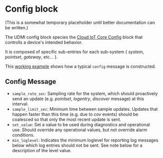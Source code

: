 # Config block

(This is a somewhat temporary placeholder until better documentation can be written.)

The UDMI config block species the
[Cloud IoT Core Config](https://cloud.google.com/iot/docs/how-tos/config/configuring-devices)
block that controlls a device's intended behavior.

It is composed of specific sub-entries for each sub-system { _system_, _pointset_, _gateway_, etc... }.

This [working example](../tests/config.tests/example.json) shows how a typical `config` message
is constructed.

## Config Message

* `sample_rate_sec`: Sampling rate for the system, which should proactively send an
update (e.g. _pointset_, _logentry_, _discover_ message) at this interval.
* `sample_limit_sec`: Minimum time between sample updates. Updates that happen faster than this time
(e.g. due to _cov_ events) should be coalesced so that only the most recent update is sent.
* `set_value`: Set a value to be used during diagnostics and operational use. Should
override any operational values, but not override alarm conditions.
* `min_loglevel`: Indicates the minimum loglevel for reporting log messages below which log entries
should not be sent. See note below for a description of the level value.
